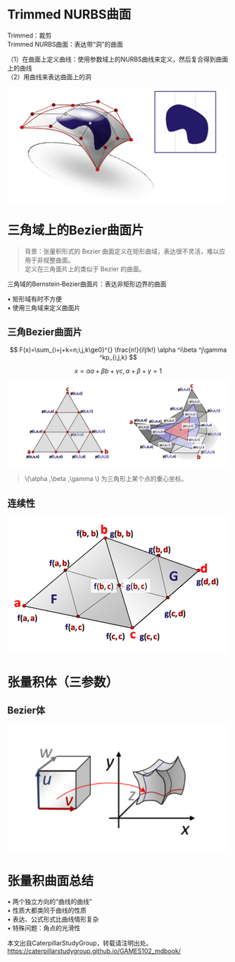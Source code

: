 # Trimmed NURBS曲面

Trimmed：裁剪   
Trimmed NURBS曲面：表达带“洞”的曲面

（1）在曲面上定义曲线：使用参数域上的NURBS曲线来定义，然后复合得到曲面上的曲线   
（2）用曲线来表达曲面上的洞   

![](../assets/曲面12.png)   

# 三角域上的Bezier曲面片    

> 背景：张量积形式的 Bezier 曲面定义在矩形曲域，表达很不灵活，难以应用于非规整曲面。    
定义在三角面片上的类似于 Bezier 的曲面。      

三角域的Bernstein‐Bezier曲面片：表达非矩形边界的曲面    

• 矩形域有时不方便     
• 使用三角域来定义曲面片    

## 三角Bezier曲面片    

$$
F(x)=\sum_{i+j+k=n;i,j,k\ge0}^{} \frac{n!}{i!j!k!} \alpha  ^i\beta ^j\gamma ^kp_{i,j,k}
$$

$$
x=\alpha a+\beta b+\gamma c,\alpha +\beta +\gamma =1
$$

![](../assets/曲面17.png)   

> \\(\alpha ,\beta ,\gamma \\) 为三角形上某个点的重心坐标。 

## 连续性   

![](../assets/曲面18.png)   

# 张量积体（三参数）    

## Bezier体    

![](../assets/曲面19.png)    

# 张量积曲面总结  

• 两个独立方向的“曲线的曲线”    
• 性质大都类同于曲线的性质   
• 表达、公式形式比曲线情形复杂    
• 特殊问题：角点的光滑性    

本文出自CaterpillarStudyGroup，转载请注明出处。
<https://caterpillarstudygroup.github.io/GAMES102_mdbook/>

